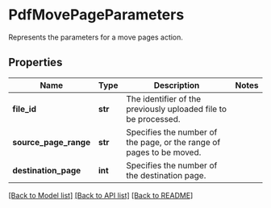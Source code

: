 # PdfMovePageParameters

Represents the parameters for a move pages action.
## Properties
Name | Type | Description | Notes
------------ | ------------- | ------------- | -------------
**file_id** | **str** | The identifier of the previously uploaded file to be processed. | 
**source_page_range** | **str** | Specifies the number of the page, or the range of pages to be moved. | 
**destination_page** | **int** | Specifies the number of the destination page. | 

[[Back to Model list]](../README.md#documentation-for-models) [[Back to API list]](../README.md#documentation-for-api-endpoints) [[Back to README]](../README.md)


